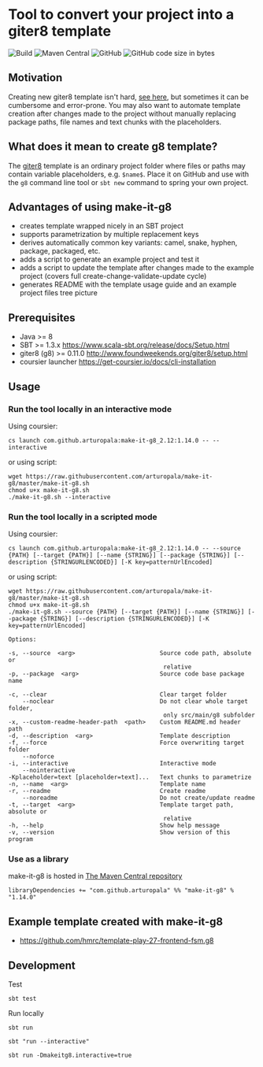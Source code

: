 Tool to convert your project into a giter8 template
===

![Build](https://github.com/arturopala/make-it-g8/workflows/Build/badge.svg) ![Maven Central](https://img.shields.io/maven-central/v/com.github.arturopala/make-it-g8_2.12.svg) ![GitHub](https://img.shields.io/github/license/arturopala/make-it-g8.svg) ![GitHub code size in bytes](https://img.shields.io/github/languages/code-size/arturopala/make-it-g8.svg)

## Motivation
Creating new giter8 template isn't hard, [see here](http://www.foundweekends.org/giter8/template.html), but sometimes it can be cumbersome and error-prone. 
You may also want to automate template creation after changes made to the project without manually replacing package paths, file names and text chunks with the placeholders.

## What does it mean to create g8 template?
The [giter8](http://www.foundweekends.org/giter8) template is an ordinary project folder where files or paths may contain variable placeholders, e.g. `$name$`. 
Place it on GitHub and use with the `g8` command line tool or `sbt new` command to spring your own project.

## Advantages of using make-it-g8

* creates template wrapped nicely in an SBT project
* supports parametrization by multiple replacement keys
* derives automatically common key variants: camel, snake, hyphen, package, packaged, etc.
* adds a script to generate an example project and test it
* adds a script to update the template after changes made to the example project (covers full create-change-validate-update cycle)
* generates README with the template usage guide and an example project files tree picture

## Prerequisites

* Java >= 8
* SBT >= 1.3.x <https://www.scala-sbt.org/release/docs/Setup.html>
* giter8 (g8) >= 0.11.0 <http://www.foundweekends.org/giter8/setup.html>
* coursier launcher <https://get-coursier.io/docs/cli-installation>

## Usage

### Run the tool locally in an interactive mode

Using coursier:

    cs launch com.github.arturopala:make-it-g8_2.12:1.14.0 -- --interactive

or using script:

    wget https://raw.githubusercontent.com/arturopala/make-it-g8/master/make-it-g8.sh
    chmod u+x make-it-g8.sh
    ./make-it-g8.sh --interactive

### Run the tool locally in a scripted mode

Using coursier:

    cs launch com.github.arturopala:make-it-g8_2.12:1.14.0 -- --source {PATH} [--target {PATH}] [--name {STRING}] [--package {STRING}] [--description {STRINGURLENCODED}] [-K key=patternUrlEncoded]

or using script:

    wget https://raw.githubusercontent.com/arturopala/make-it-g8/master/make-it-g8.sh
    chmod u+x make-it-g8.sh
    ./make-it-g8.sh --source {PATH} [--target {PATH}] [--name {STRING}] [--package {STRING}] [--description {STRINGURLENCODED}] [-K key=patternUrlEncoded]

    Options:

    -s, --source  <arg>                        Source code path, absolute or
                                                relative
    -p, --package  <arg>                       Source code base package name

    -c, --clear                                Clear target folder
        --noclear                              Do not clear whole target folder,
                                                only src/main/g8 subfolder
    -x, --custom-readme-header-path  <path>    Custom README.md header path
    -d, --description  <arg>                   Template description
    -f, --force                                Force overwriting target folder
        --noforce
    -i, --interactive                          Interactive mode
        --nointeractive
    -Kplaceholder=text [placeholder=text]...   Text chunks to parametrize
    -n, --name  <arg>                          Template name
    -r, --readme                               Create readme
        --noreadme                             Do not create/update readme
    -t, --target  <arg>                        Template target path, absolute or
                                                relative
    -h, --help                                 Show help message
    -v, --version                              Show version of this program
    
### Use as a library

make-it-g8 is hosted in [The Maven Central repository](https://search.maven.org/artifact/com.github.arturopala/make-it-g8/)

    libraryDependencies += "com.github.arturopala" %% "make-it-g8" % "1.14.0"      
      
## Example template created with make-it-g8

* https://github.com/hmrc/template-play-27-frontend-fsm.g8

## Development

Test

    sbt test

Run locally

    sbt run

    sbt "run --interactive"

    sbt run -Dmakeitg8.interactive=true 
    

